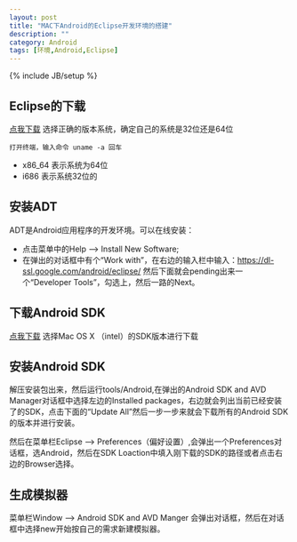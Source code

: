 ```yaml
---
layout: post
title: "MAC下Android的Eclipse开发环境的搭建"
description: ""
category: Android
tags: [环境,Android,Eclipse]
---
```

{% include JB/setup %}


Eclipse的下载
----------

[点我下载][1]
选择正确的版本系统，确定自己的系统是32位还是64位

    打开终端，输入命令 uname -a 回车

 - x86_64 表示系统为64位
 - i686 表示系统32位的

 

安装ADT
-----

ADT是Android应用程序的开发环境。可以在线安装：

 - 点击菜单中的Help ——> Install New Software;
 - 在弹出的对话框中有个“Work with”，在右边的输入栏中输入：https://dl-ssl.google.com/android/eclipse/ 然后下面就会pending出来一个“Developer Tools”，勾选上，然后一路的Next。


下载Android SDK
-------------

[点我下载][2]
选择Mac OS X （intel）的SDK版本进行下载

安装Android SDK
-------------

解压安装包出来，然后运行tools/Android,在弹出的Android SDK and AVD Manager对话框中选择左边的Installed packages，右边就会列出当前已经安装了的SDK，点击下面的“Update All”然后一步一步来就会下载所有的Android SDK的版本并进行安装。

然后在菜单栏Eclipse —> Preferences（偏好设置）,会弹出一个Preferences对话框，选Android，然后在SDK Loaction中填入刚下载的SDK的路径或者点击右边的Browser选择。

     

生成模拟器
-----

菜单栏Window —> Android SDK and AVD Manger 会弹出对话框，然后在对话框中选择new开始按自己的需求新建模拟器。


  [1]: http://www.eclipse.org/downloads/
  [2]: http://developer.android.com/sdk/index.html